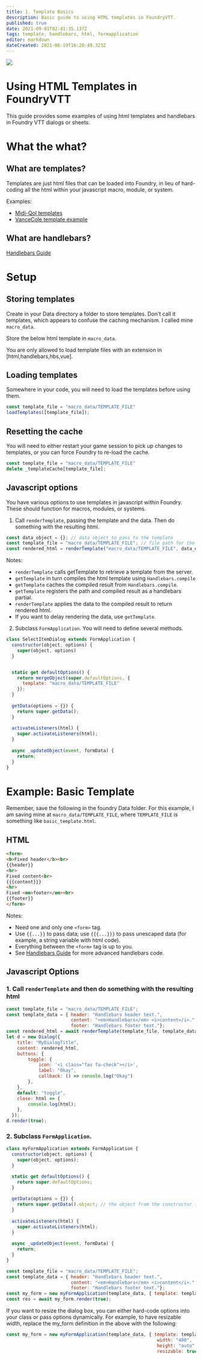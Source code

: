 ```yaml
---
title: 1. Template Basics
description: Basic guide to using HTML templates in FoundryVTT. 
published: true
date: 2021-09-01T02:41:35.137Z
tags: template, handlebars, html, formapplication
editor: markdown
dateCreated: 2021-06-19T16:20:49.323Z
---
```


![](https://img.shields.io/badge/Foundry-v0.8.7-informational)

# Using HTML Templates in FoundryVTT

This guide provides some examples of using html templates and handlebars in Foundry VTT dialogs or sheets. 

# What the what?

## What are templates?
Templates are just html files that can be loaded into Foundry, in lieu of hard-coding all the html within your javascript macro, module, or system.

Examples:
- [Midi-Qol templates](https://gitlab.com/tposney/midi-qol/-/tree/master/templates)
- [VanceCole template example](https://github.com/VanceCole/macros/blob/master/handlebars-templates.js)

## What are handlebars?
[Handlebars Guide](https://handlebarsjs.com/guide/#what-is-handlebars)

# Setup

## Storing templates
Create in your Data directory a folder to store templates. Don't call it templates, which appears to confuse the caching mechanism. I called mine `macro_data`.

Store the below html template in `macro_data`. 

You are only allowed to load template files with an extension in [html,handlebars,hbs,vue].

## Loading templates
Somewhere in your code, you will need to load the templates before using them. 
```js
const template_file = "macro_data/TEMPLATE_FILE"
loadTemplates([template_file]);
```

## Resetting the cache
You will need to either restart your game session to pick up changes to templates, or you can force Foundry to re-load the cache. 
```js
const template_file = "macro_data/TEMPLATE_FILE"
delete _templateCache[template_file];
```

## Javascript options
You have various options to use templates in javascript within Foundry. These should function for macros, modules, or systems.

1. Call `renderTemplate`, passing the template and the data. Then do something with the resulting html.
```js
const data_object = {}; // data object to pass to the template 
const template_file = "macro_data/TEMPLATE_FILE"; // file path for the template file, from Data directory
const rendered_html = renderTemplate("macro_data/TEMPLATE_FILE", data_object);
```
Notes:
- `renderTemplate` calls getTemplate to retrieve a template from the server. 
- `getTemplate` in turn compiles the html template using `Handlebars.compile`
- `getTemplate` caches the compiled result from `Handlebars.compile`.
- `getTemplate` registers the path and compiled result as a handlebars partial.
- `renderTemplate` applies the data to the compiled result to return rendered html.
- If you want to delay rendering the data, use `getTemplate`. 

2. Subclass `FormApplication`. You will need to define several methods.
```js
class SelectItemDialog extends FormApplication {
  constructor(object, options) {
    super(object, options)  
  }


  static get defaultOptions() {
    return mergeObject(super.defaultOptions, {
      template: "macro_data/TEMPLATE_FILE"
    });
  }
  
  getData(options = {}) {
    return super.getData();
  }
  
  activateListeners(html) {
    super.activateListeners(html);
  }
    
  async _updateObject(event, formData) {
    return;
  }
}
```

# Example: Basic Template 

Remember, save the following in the foundry Data folder. For this example, I am saving mine at `macro_data/TEMPLATE_FILE`, where `TEMPLATE_FILE` is something like `basic_template.html`.

## HTML
```html
<form>
<b>Fixed header</b><br>
{{header}}
<hr>
Fixed content<br>
{{{content}}}
<hr>
Fixed <em>footer</em><br>
{{footer}}
</form>
```
Notes: 
- Need one and only one `<form>` tag. 
- Use `{{...}}` to pass data; use `{{{...}}}` to pass unescaped data (for example, a string variable with html code).
- Everything between the `<form>` tag is up to you.
- See [Handlebars Guide](https://handlebarsjs.com/guide/#what-is-handlebars) for more advanced handlebars code.

## Javascript Options
### 1. Call `renderTemplate` and then do something with the resulting html
```js
const template_file = "macro_data/TEMPLATE_FILE";
const template_data = { header: "Handlebars header text.",
                        content: "<em>Handlebars</em> <i>content</i>.",
                        footer: "Handlebars footer text."};
const rendered_html = await renderTemplate(template_file, template_data);
let d = new Dialog({
    title: "MyDialogTitle",
    content: rendered_html,
    buttons: {
        toggle: {
            icon: '<i class="fas fa-check"></i>',
            label: "Okay",
            callback: () => console.log("Okay")
        },
    },
    default: "toggle",
    close: html => {
        console.log(html);
    },
  });
d.render(true);
```
### 2. Subclass `FormApplication`.
```js
class myFormApplication extends FormApplication {
  constructor(object, options) {
    super(object, options);  
  }

  static get defaultOptions() {
    return super.defaultOptions;
  }
  
  getData(options = {}) {
    return super.getData().object; // the object from the constructor is where we are storing the data 
  }
  
  activateListeners(html) {
    super.activateListeners(html);
  }
    
  async _updateObject(event, formData) {
    return;
  }
}

const template_file = "macro_data/TEMPLATE_FILE";
const template_data = { header: "Handlebars header text.",
                        content: "<em>Handlebars</em> <i>content</i>.",
                        footer: "Handlebars footer text."};
const my_form = new myFormApplication(template_data, { template: template_file }); // data, options
const res = await my_form.render(true);
```

If you want to resize the dialog box, you can either hard-code options into your class or pass options dynamically. For example, to have resizable width, replace the my_form definition in the above with the following:
```js
const my_form = new myFormApplication(template_data, { template: template_file,
                                                        width: "400",
                                                        height: "auto",
                                                        resizable: true }); 
```